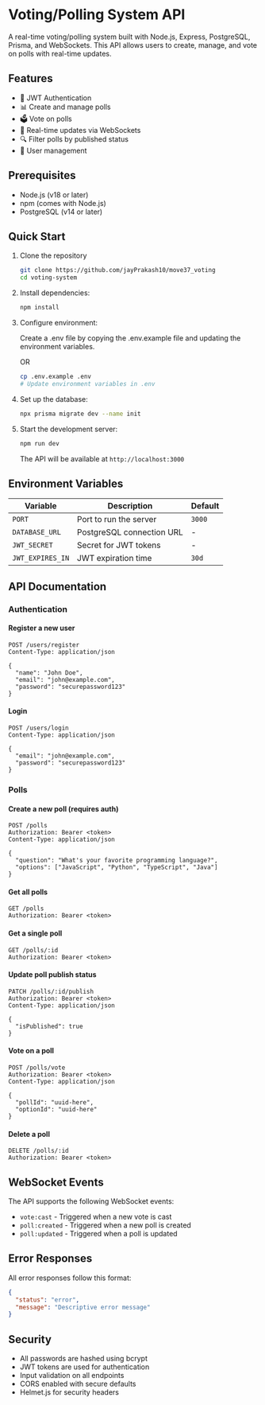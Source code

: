 # Voting/Polling System API

A real-time voting/polling system built with Node.js, Express, PostgreSQL, Prisma, and WebSockets. This API allows users to create, manage, and vote on polls with real-time updates.

## Features

- 🔐 JWT Authentication
- 📊 Create and manage polls
- 🗳️ Vote on polls
- 🔄 Real-time updates via WebSockets
- 🔍 Filter polls by published status
- 👤 User management

## Prerequisites

- Node.js (v18 or later)
- npm (comes with Node.js)
- PostgreSQL (v14 or later)

## Quick Start

1. Clone the repository
   ```bash
   git clone https://github.com/jayPrakash10/move37_voting
   cd voting-system
   ```

2. Install dependencies:
   ```bash
   npm install
   ```

3. Configure environment:

   Create a .env file by copying the .env.example file and updating the environment variables.
   
   OR
   
   ```bash
   cp .env.example .env
   # Update environment variables in .env
   ```

5. Set up the database:
   ```bash
   npx prisma migrate dev --name init
   ```

6. Start the development server:
   ```bash
   npm run dev
   ```
   The API will be available at `http://localhost:3000`

## Environment Variables

| Variable | Description | Default |
|----------|-------------|---------|
| `PORT` | Port to run the server | `3000` |
| `DATABASE_URL` | PostgreSQL connection URL | - |
| `JWT_SECRET` | Secret for JWT tokens | - |
| `JWT_EXPIRES_IN` | JWT expiration time | `30d` |

## API Documentation

### Authentication

#### Register a new user
```http
POST /users/register
Content-Type: application/json

{
  "name": "John Doe",
  "email": "john@example.com",
  "password": "securepassword123"
}
```

#### Login
```http
POST /users/login
Content-Type: application/json

{
  "email": "john@example.com",
  "password": "securepassword123"
}
```

### Polls

#### Create a new poll (requires auth)
```http
POST /polls
Authorization: Bearer <token>
Content-Type: application/json

{
  "question": "What's your favorite programming language?",
  "options": ["JavaScript", "Python", "TypeScript", "Java"]
}
```

#### Get all polls
```http
GET /polls
Authorization: Bearer <token>
```

#### Get a single poll
```http
GET /polls/:id
Authorization: Bearer <token>
```

#### Update poll publish status
```http
PATCH /polls/:id/publish
Authorization: Bearer <token>
Content-Type: application/json

{
  "isPublished": true
}
```

#### Vote on a poll
```http
POST /polls/vote
Authorization: Bearer <token>
Content-Type: application/json

{
  "pollId": "uuid-here",
  "optionId": "uuid-here"
}
```

#### Delete a poll
```http
DELETE /polls/:id
Authorization: Bearer <token>
```

## WebSocket Events

The API supports the following WebSocket events:

- `vote:cast` - Triggered when a new vote is cast
- `poll:created` - Triggered when a new poll is created
- `poll:updated` - Triggered when a poll is updated

## Error Responses

All error responses follow this format:
```json
{
  "status": "error",
  "message": "Descriptive error message"
}
```

## Security

- All passwords are hashed using bcrypt
- JWT tokens are used for authentication
- Input validation on all endpoints
- CORS enabled with secure defaults
- Helmet.js for security headers
